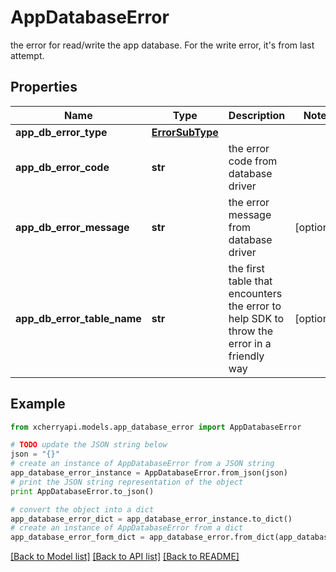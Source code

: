# AppDatabaseError

the error for read/write the app database. For the write error, it's from last attempt.

## Properties
Name | Type | Description | Notes
------------ | ------------- | ------------- | -------------
**app_db_error_type** | [**ErrorSubType**](ErrorSubType.md) |  | 
**app_db_error_code** | **str** | the error code from database driver | 
**app_db_error_message** | **str** | the error message from database driver | [optional] 
**app_db_error_table_name** | **str** | the first table that encounters the error to help SDK to throw the error in a friendly way  | [optional] 

## Example

```python
from xcherryapi.models.app_database_error import AppDatabaseError

# TODO update the JSON string below
json = "{}"
# create an instance of AppDatabaseError from a JSON string
app_database_error_instance = AppDatabaseError.from_json(json)
# print the JSON string representation of the object
print AppDatabaseError.to_json()

# convert the object into a dict
app_database_error_dict = app_database_error_instance.to_dict()
# create an instance of AppDatabaseError from a dict
app_database_error_form_dict = app_database_error.from_dict(app_database_error_dict)
```
[[Back to Model list]](../README.md#documentation-for-models) [[Back to API list]](../README.md#documentation-for-api-endpoints) [[Back to README]](../README.md)


